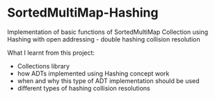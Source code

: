 # SortedMultiMap-Hashing

Implementation of basic functions of SortedMultiMap Collection using Hashing with open addressing - double hashing collision resolution

What I learnt from this project:
- Collections library
- how ADTs implemented using Hashing concept work
- when and why this type of ADT implementation should be used
- different types of hashing collision resolutions
